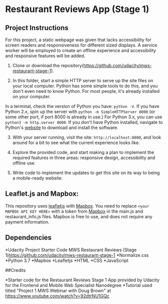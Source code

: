 # Restaurant Reviews App (Stage 1)


## Project Instructions

For this project, a static webpage was given that lacks accessibility for screen readers and responsiveness for different sized displays. A service worker will be employed to create an offline experience and accessibility and responsive features will be added. 

1. Clone or download the repository(https://github.com/udacity/mws-restaurant-stage-1).

2. In this folder, start a simple HTTP server to serve up the site files on your local computer. Python has some simple tools to do this, and you don't even need to know Python. For most people, it's already installed on your computer. 

In a terminal, check the version of Python you have: `python -V`. If you have Python 2.x, spin up the server with `python -m SimpleHTTPServer 8000` (or some other port, if port 8000 is already in use.) For Python 3.x, you can use `python3 -m http.server 8000`. If you don't have Python installed, navigate to Python's [website](https://www.python.org/) to download and install the software.

3. With your server running, visit the site: `http://localhost:8000`, and look around for a bit to see what the current experience looks like.

4. Explore the provided code, and start making a plan to implement the required features in three areas: responsive design, accessibility and offline use.

5. Write code to implement the updates to get this site on its way to being a mobile-ready website.

## Leaflet.js and Mapbox:

This repository uses [leafletjs](https://leafletjs.com/) with [Mapbox](https://www.mapbox.com/). You need to replace `<your MAPBOX API KEY HERE>` with a token from [Mapbox](https://www.mapbox.com/) in the main.js and restaurant_info.js files. Mapbox is free to use, and does not require any payment information. 

## Dependencies

*Udacity Project Starter Code MWS Restaurant Reviews (Stage 1)https://github.com/udacity/mws-restaurant-stage-1
*Normalize.css
*Python 3.7
*Mapbox
*Leafletjs
*HTML
*CSS
*JavaScript

##Credits

*Starter code for the Restaurant Reviews Stage 1 App provided by Udacity for the Frontend and Mobile Web Specialist Nanodegree
*Tutorial used titled "Project 1 MWS Webinar with Doug Brown" at https://www.youtube.com/watch?v=92dtrNU1GQc 

